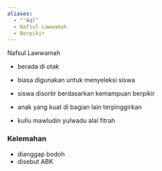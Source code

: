 ```yaml
---
aliases:
  - "'Aql"
  - Nafsul Lawwamah
  - Berpikir
---
```

Nafsul Lawwamah
- berada di otak

- biasa digunakan untuk menyeleksi siswa
- siswa disortir berdasarkan kemampuan berpikir
- anak yang kuat di bagian lain terpinggirkan
- kullu mawludin yulwadu alal fitrah

### Kelemahan
- dianggap bodoh
- disebut ABK